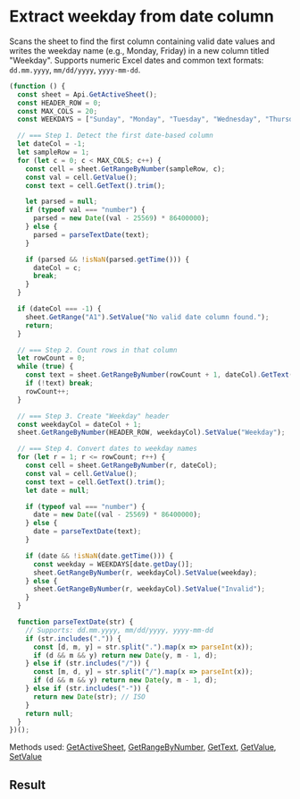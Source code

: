 # Extract weekday from date column

Scans the sheet to find the first column containing valid date values and writes the weekday name (e.g., Monday, Friday) in a new column titled "Weekday". Supports numeric Excel dates and common text formats: `dd.mm.yyyy`, `mm/dd/yyyy`, `yyyy-mm-dd`.

```ts
(function () {
  const sheet = Api.GetActiveSheet();
  const HEADER_ROW = 0;
  const MAX_COLS = 20;
  const WEEKDAYS = ["Sunday", "Monday", "Tuesday", "Wednesday", "Thursday", "Friday", "Saturday"];

  // === Step 1. Detect the first date-based column
  let dateCol = -1;
  let sampleRow = 1;
  for (let c = 0; c < MAX_COLS; c++) {
    const cell = sheet.GetRangeByNumber(sampleRow, c);
    const val = cell.GetValue();
    const text = cell.GetText().trim();

    let parsed = null;
    if (typeof val === "number") {
      parsed = new Date((val - 25569) * 86400000);
    } else {
      parsed = parseTextDate(text);
    }

    if (parsed && !isNaN(parsed.getTime())) {
      dateCol = c;
      break;
    }
  }

  if (dateCol === -1) {
    sheet.GetRange("A1").SetValue("No valid date column found.");
    return;
  }

  // === Step 2. Count rows in that column
  let rowCount = 0;
  while (true) {
    const text = sheet.GetRangeByNumber(rowCount + 1, dateCol).GetText().trim();
    if (!text) break;
    rowCount++;
  }

  // === Step 3. Create "Weekday" header
  const weekdayCol = dateCol + 1;
  sheet.GetRangeByNumber(HEADER_ROW, weekdayCol).SetValue("Weekday");

  // === Step 4. Convert dates to weekday names
  for (let r = 1; r <= rowCount; r++) {
    const cell = sheet.GetRangeByNumber(r, dateCol);
    const val = cell.GetValue();
    const text = cell.GetText().trim();
    let date = null;

    if (typeof val === "number") {
      date = new Date((val - 25569) * 86400000);
    } else {
      date = parseTextDate(text);
    }

    if (date && !isNaN(date.getTime())) {
      const weekday = WEEKDAYS[date.getDay()];
      sheet.GetRangeByNumber(r, weekdayCol).SetValue(weekday);
    } else {
      sheet.GetRangeByNumber(r, weekdayCol).SetValue("Invalid");
    }
  }

  function parseTextDate(str) {
    // Supports: dd.mm.yyyy, mm/dd/yyyy, yyyy-mm-dd
    if (str.includes(".")) {
      const [d, m, y] = str.split(".").map(x => parseInt(x));
      if (d && m && y) return new Date(y, m - 1, d);
    } else if (str.includes("/")) {
      const [m, d, y] = str.split("/").map(x => parseInt(x));
      if (d && m && y) return new Date(y, m - 1, d);
    } else if (str.includes("-")) {
      return new Date(str); // ISO
    }
    return null;
  }
})();
```

Methods used: [GetActiveSheet](/docs/office-api/usage-api/spreadsheet-api/Api/Methods/GetActiveSheet.md), [GetRangeByNumber](/docs/office-api/usage-api/spreadsheet-api/ApiWorksheet/Methods/GetRangeByNumber.md), [GetText](/docs/office-api/usage-api/spreadsheet-api/ApiRange/Methods/GetText.md), [GetValue](/docs/office-api/usage-api/spreadsheet-api/ApiRange/Methods/GetValue.md), [SetValue](/docs/office-api/usage-api/spreadsheet-api/ApiRange/Methods/SetValue.md)
 
## Result


